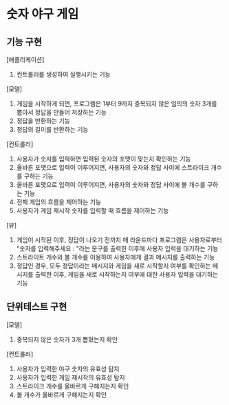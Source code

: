 # 숫자 야구 게임
## 기능 구현
 [애플리케이션]
 1) 컨트롤러를 생성하여 실행시키는 기능
 
 [모델]
 1) 게임을 시작하게 되면, 프로그램은 1부터 9까지 중복되지 않은 임의의 숫자 3개를 뽑아서 정답을 만들어 저장하는 기능
 2) 정답을 반환하는 기능
 3) 정답의 길이를 반환하는 기능
 
 [컨트롤러]
 1) 사용자가 숫자를 입력하면 입력된 숫자의 포맷이 맞는지 확인하는 기능
 2) 올바른 포맷으로 입력이 이루어지면, 사용자의 숫자와 정답 사이에 스트라이크 개수를 구하는 기능
 3) 올바른 포맷으로 입력이 이루어지면, 사용자의 숫자와 정답 사이에 볼 개수를 구하는 기능
 4) 전체 게임의 흐름을 제어하는 기능
 5) 사용자가 게임 재시작 숫자를 입력할 때 흐름을 제어하는 기능

 [뷰]
 1) 게임이 시작된 이후, 정답이 나오기 전까지 매 라운드마다 프로그램은 사용자로부터 "숫자를 입력해주세요 : "라는 문구를 출력한 이후에 사용자 입력을 대기하는 기능
 2) 스트라이트 개수와 볼 개수를 이용하여 사용자에게 결과 메시지를 출력하는 기능
 3) 정답인 경우, 모두 정답이라는 메시지와 게임을 새로 시작할지 여부를 확인하는 메시지를 출력한 이후, 게임을 새로 시작하는지 여부에 대한 사용자 입력을 대기하는 기능
 
## 단위테스트 구현
 [모델]
 1) 중복되지 않은 숫자가 3개 뽑혔는지 확인

 [컨트롤러]
 1) 사용자가 입력한 야구 숫자의 유효성 탐지
 2) 사용자가 입력한 게임 재시작의 유효성 탐지
 3) 스트라이크 개수를 올바르게 구해지는지 확인
 4) 볼 개수가 올바르게 구해지는지 확인
